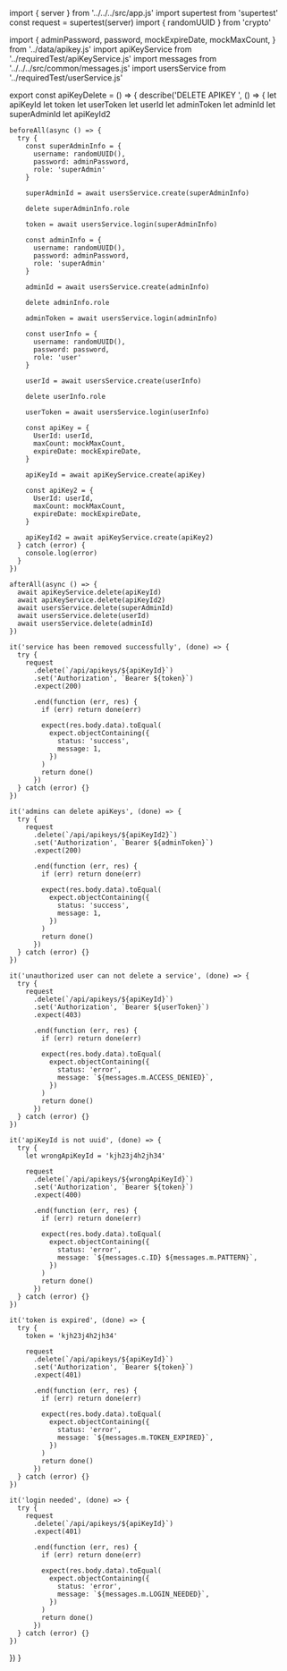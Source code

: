 import { server } from '../../../src/app.js'
import supertest from 'supertest'
const request = supertest(server)
import { randomUUID } from 'crypto'

import {
  adminPassword,
  password,
  mockExpireDate,
  mockMaxCount,
} from '../data/apikey.js'
import apiKeyService from '../requiredTest/apiKeyService.js'
import messages from '../../../src/common/messages.js'
import usersService from '../requiredTest/userService.js'

export const apiKeyDelete = () => {
  describe('DELETE APIKEY ', () => {
    let apiKeyId
    let token
    let userToken
    let userId
    let adminToken
    let adminId
    let superAdminId
    let apiKeyId2

    beforeAll(async () => {
      try {
        const superAdminInfo = {
          username: randomUUID(),
          password: adminPassword,
          role: 'superAdmin'
        }

        superAdminId = await usersService.create(superAdminInfo)

        delete superAdminInfo.role

        token = await usersService.login(superAdminInfo)

        const adminInfo = {
          username: randomUUID(),
          password: adminPassword,
          role: 'superAdmin'
        }

        adminId = await usersService.create(adminInfo)

        delete adminInfo.role

        adminToken = await usersService.login(adminInfo)

        const userInfo = {
          username: randomUUID(),
          password: password,
          role: 'user'
        }

        userId = await usersService.create(userInfo)

        delete userInfo.role

        userToken = await usersService.login(userInfo)

        const apiKey = {
          UserId: userId,
          maxCount: mockMaxCount,
          expireDate: mockExpireDate,
        }

        apiKeyId = await apiKeyService.create(apiKey)

        const apiKey2 = {
          UserId: userId,
          maxCount: mockMaxCount,
          expireDate: mockExpireDate,
        }

        apiKeyId2 = await apiKeyService.create(apiKey2)
      } catch (error) {
        console.log(error)
      }
    })

    afterAll(async () => {
      await apiKeyService.delete(apiKeyId)
      await apiKeyService.delete(apiKeyId2)
      await usersService.delete(superAdminId)
      await usersService.delete(userId)
      await usersService.delete(adminId)
    })

    it('service has been removed successfully', (done) => {
      try {
        request
          .delete(`/api/apikeys/${apiKeyId}`)
          .set('Authorization', `Bearer ${token}`)
          .expect(200)

          .end(function (err, res) {
            if (err) return done(err)

            expect(res.body.data).toEqual(
              expect.objectContaining({
                status: 'success',
                message: 1,
              })
            )
            return done()
          })
      } catch (error) {}
    })

    it('admins can delete apiKeys', (done) => {
      try {
        request
          .delete(`/api/apikeys/${apiKeyId2}`)
          .set('Authorization', `Bearer ${adminToken}`)
          .expect(200)

          .end(function (err, res) {
            if (err) return done(err)

            expect(res.body.data).toEqual(
              expect.objectContaining({
                status: 'success',
                message: 1,
              })
            )
            return done()
          })
      } catch (error) {}
    })

    it('unauthorized user can not delete a service', (done) => {
      try {
        request
          .delete(`/api/apikeys/${apiKeyId}`)
          .set('Authorization', `Bearer ${userToken}`)
          .expect(403)

          .end(function (err, res) {
            if (err) return done(err)

            expect(res.body.data).toEqual(
              expect.objectContaining({
                status: 'error',
                message: `${messages.m.ACCESS_DENIED}`,
              })
            )
            return done()
          })
      } catch (error) {}
    })

    it('apiKeyId is not uuid', (done) => {
      try {
        let wrongApiKeyId = 'kjh23j4h2jh34'

        request
          .delete(`/api/apikeys/${wrongApiKeyId}`)
          .set('Authorization', `Bearer ${token}`)
          .expect(400)

          .end(function (err, res) {
            if (err) return done(err)

            expect(res.body.data).toEqual(
              expect.objectContaining({
                status: 'error',
                message: `${messages.c.ID} ${messages.m.PATTERN}`,
              })
            )
            return done()
          })
      } catch (error) {}
    })

    it('token is expired', (done) => {
      try {
        token = 'kjh23j4h2jh34'

        request
          .delete(`/api/apikeys/${apiKeyId}`)
          .set('Authorization', `Bearer ${token}`)
          .expect(401)

          .end(function (err, res) {
            if (err) return done(err)

            expect(res.body.data).toEqual(
              expect.objectContaining({
                status: 'error',
                message: `${messages.m.TOKEN_EXPIRED}`,
              })
            )
            return done()
          })
      } catch (error) {}
    })

    it('login needed', (done) => {
      try {
        request
          .delete(`/api/apikeys/${apiKeyId}`)
          .expect(401)

          .end(function (err, res) {
            if (err) return done(err)

            expect(res.body.data).toEqual(
              expect.objectContaining({
                status: 'error',
                message: `${messages.m.LOGIN_NEEDED}`,
              })
            )
            return done()
          })
      } catch (error) {}
    })
  })
}
